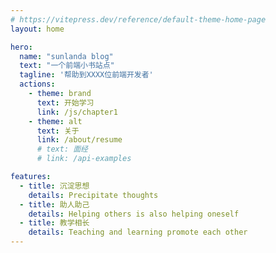 ```yaml
---
# https://vitepress.dev/reference/default-theme-home-page
layout: home

hero:
  name: "sunlanda blog"
  text: "一个前端小书站点"
  tagline: '帮助到XXXX位前端开发者'
  actions:
    - theme: brand
      text: 开始学习
      link: /js/chapter1
    - theme: alt
      text: 关于
      link: /about/resume
      # text: 面经
      # link: /api-examples

features:
  - title: 沉淀思想
    details: Precipitate thoughts
  - title: 助人助己
    details: Helping others is also helping oneself
  - title: 教学相长
    details: Teaching and learning promote each other
---
```


